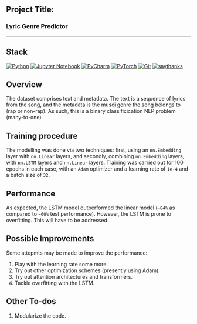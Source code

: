
## Project Title:

### Lyric Genre Predictor

---

## Stack
[![Python](https://img.shields.io/badge/python-3670A0?style=for-the-badge&logo=python&logoColor=ffdd54)](https://www.python.org/downloads/release/python-360/)
[![Jupyter Notebook](https://img.shields.io/badge/jupyter-%23FA0F00.svg?style=for-the-badge&logo=jupyter&logoColor=white)](https://www.jupyter.org)
[![PyCharm](https://img.shields.io/badge/pycharm-143?style=for-the-badge&logo=pycharm&logoColor=black&color=black&labelColor=green)](https://www.jetbrains.com/pycharm/)
[![PyTorch](https://img.shields.io/badge/PyTorch-%23EE4C2C.svg?style=for-the-badge&logo=PyTorch&logoColor=white)](https://pytorch.org/)
[![Git](https://img.shields.io/badge/git-%23F05033.svg?style=for-the-badge&logo=git&logoColor=white)](http://git-scm.com/)
[![saythanks](https://img.shields.io/badge/say-thanks-ff69b4.svg?&style=for-the-badge)](https://saythanks.io/to/kennethreitz)

## Overview

The dataset comprises text and metadata. The text is a sequence of lyrics from the song, and the metadata is the musci genre the song belongs to (rap or non-rap). As such, this is a binary classificication NLP problem (many-to-one).

## Training procedure
The modelling was done via two techniques: first, using an `nn.Embedding` layer with `nn.Linear` layers, and secondly, combining `nn.Embedding` layers, with `nn.LSTM` layers and `nn.Linear` layers. Training was carried out for 100 epochs in each case, with an `Adam` optimizer and a learning rate of `1e-4` and a batch size of `32`.

## Performance
As expected, the LSTM model outperformed the linear model (`~84%` as compared to `~60%` test performance). However, the LSTM is prone to overfitting. This will have to be addressed.

## Possible Improvements
Some attepmts may be made to improve the performance:
1. Play with the learning rate some more.
2. Try out other optimization schemes (presently using Adam).
3. Try out attention architectures and transformers.
4. Tackle overfitting with the LSTM.

## Other To-dos

1. Modularize the code.
